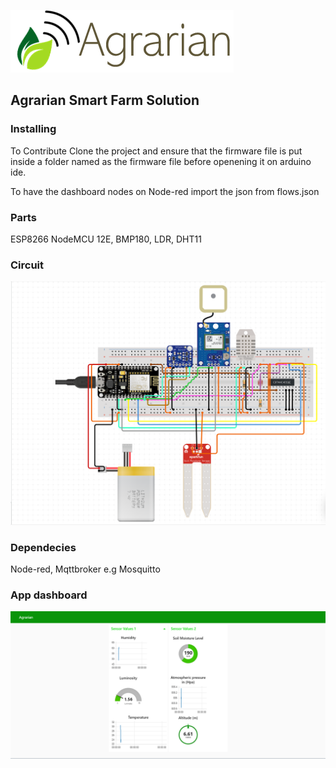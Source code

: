 ![](Agrarian-logo-horizontal.PNG)

## Agrarian Smart Farm Solution

### Installing

To Contribute Clone the project and ensure that the firmware file is put inside a folder named as the firmware file before openening it on arduino ide.

To have the dashboard nodes on Node-red import the json from flows.json

### Parts

 ESP8266 NodeMCU 12E, BMP180, LDR, DHT11

### Circuit
 
![](circuit.PNG)

### Dependecies

Node-red, Mqttbroker e.g Mosquitto

### App dashboard

![](Agrarian-Node-red-Dash.PNG)


  
